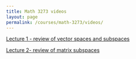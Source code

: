 ```yaml
---
title: Math 3273 videos
layout: page
permalink: /courses/math-3273/videos/
---
```

[Lecture 1 - review of vector spaces and subspaces](/courses/math-3273/videos/lecture-1)

[Lecture 2- review of matrix subspaces](/courses/math-3273/videos/lecture-2)
